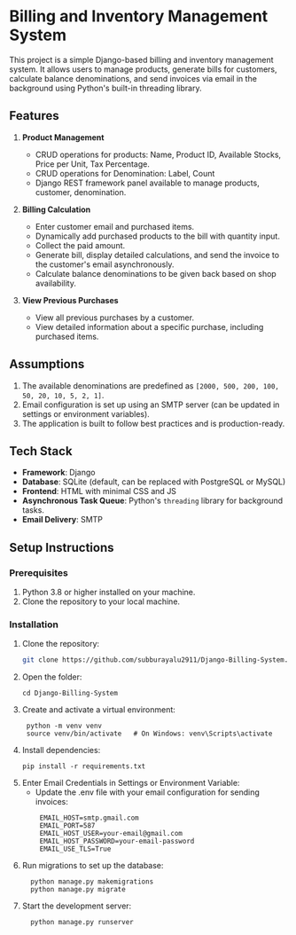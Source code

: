 # Billing and Inventory Management System

This project is a simple Django-based billing and inventory management system. It allows users to manage products, generate bills for customers, calculate balance denominations, and send invoices via email in the background using Python's built-in threading library.

## Features

1. **Product Management**
   - CRUD operations for products: Name, Product ID, Available Stocks, Price per Unit, Tax Percentage.
   - CRUD operations for Denomination: Label, Count
   - Django REST framework panel available to manage products, customer, denomination.

2. **Billing Calculation**
   - Enter customer email and purchased items.
   - Dynamically add purchased products to the bill with quantity input.
   - Collect the paid amount.
   - Generate bill, display detailed calculations, and send the invoice to the customer's email asynchronously.
   - Calculate balance denominations to be given back based on shop availability.

3. **View Previous Purchases**
   - View all previous purchases by a customer.
   - View detailed information about a specific purchase, including purchased items.

## Assumptions

1. The available denominations are predefined as `[2000, 500, 200, 100, 50, 20, 10, 5, 2, 1]`.
2. Email configuration is set up using an SMTP server (can be updated in settings or environment variables).
3. The application is built to follow best practices and is production-ready.

## Tech Stack

- **Framework**: Django
- **Database**: SQLite (default, can be replaced with PostgreSQL or MySQL)
- **Frontend**: HTML with minimal CSS and JS
- **Asynchronous Task Queue**: Python's `threading` library for background tasks.
- **Email Delivery**: SMTP

## Setup Instructions

### Prerequisites

1. Python 3.8 or higher installed on your machine.
2. Clone the repository to your local machine.

### Installation

1. Clone the repository:
   ```bash
   git clone https://github.com/subburayalu2911/Django-Billing-System.git
    ```
2. Open the folder:
   ```
   cd Django-Billing-System
   ```
3. Create and activate a virtual environment:
   ```
    python -m venv venv
    source venv/bin/activate   # On Windows: venv\Scripts\activate
   ````
4. Install dependencies:
    ```
    pip install -r requirements.txt
    ```    
5. Enter Email Credentials in Settings or Environment Variable:
     - Update the .env file with your email configuration for sending invoices:
       ```
        EMAIL_HOST=smtp.gmail.com
        EMAIL_PORT=587
        EMAIL_HOST_USER=your-email@gmail.com
        EMAIL_HOST_PASSWORD=your-email-password
        EMAIL_USE_TLS=True

6. Run migrations to set up the database:
   ```
     python manage.py makemigrations
     python manage.py migrate
   ```
7. Start the development server:
   ```
     python manage.py runserver
   ```

